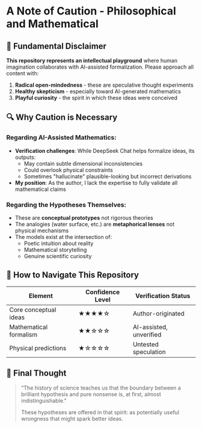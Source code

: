 # A Note of Caution - Philosophical and Mathematical

## 🚩 Fundamental Disclaimer

**This repository represents an intellectual playground** where human imagination collaborates with AI-assisted formalization. Please approach all content with:

1. **Radical open-mindedness** - these are speculative thought experiments
2. **Healthy skepticism** - especially toward AI-generated mathematics
3. **Playful curiosity** - the spirit in which these ideas were conceived

## 🔍 Why Caution is Necessary

### Regarding AI-Assisted Mathematics:
- **Verification challenges**: While DeepSeek Chat helps formalize ideas, its outputs:
  - May contain subtle dimensional inconsistencies
  - Could overlook physical constraints
  - Sometimes "hallucinate" plausible-looking but incorrect derivations
- **My position**: As the author, I lack the expertise to fully validate all mathematical claims

### Regarding the Hypotheses Themselves:
- These are **conceptual prototypes** not rigorous theories
- The analogies (water surface, etc.) are **metaphorical lenses** not physical mechanisms
- The models exist at the intersection of:
  - Poetic intuition about reality
  - Mathematical storytelling
  - Genuine scientific curiosity

## 🧭 How to Navigate This Repository

| Element          | Confidence Level | Verification Status |
|------------------|------------------|---------------------|
| Core conceptual ideas | ★★★★☆  | Author-originated   |
| Mathematical formalism | ★★☆☆☆ | AI-assisted, unverified |
| Physical predictions | ★☆☆☆☆ | Untested speculation |

## 🌌 Final Thought
> "The history of science teaches us that the boundary between a brilliant hypothesis and pure nonsense is, at first, almost indistinguishable."
> 
> These hypotheses are offered in that spirit: as potentially useful wrongness that might spark better ideas.
